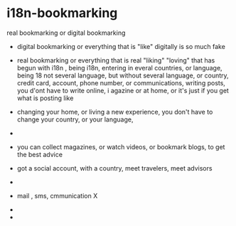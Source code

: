 # i18n-bookmarking
real bookmarking or digital bookmarking
- digital bookmarking or everything that is "like" digitally is so much fake
- real bookmarking or everything that is real "liking" "loving"
that has begun with i18n , being i18n, entering in everal countries, or language, being
18 not several language, but without several language, or country, credit card, account,
phone number, or communications, writing  posts, you d'ont have to write online, i agazine or at home, or it's just if you get what is posting like
- changing your home, or living a new experience, you don't have to change your country, or your language, 
- 


- you can collect magazines, or watch videos, or bookmark blogs, to get the best advice
- got a social account, with a country, meet travelers, meet advisors

- 
- mail , sms, cmmunication X
-  
-  
